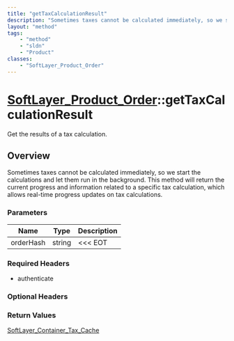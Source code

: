 ```yaml
---
title: "getTaxCalculationResult"
description: "Sometimes taxes cannot be calculated immediately, so we start the calculations and let them run in the background. This... "
layout: "method"
tags:
    - "method"
    - "sldn"
    - "Product"
classes:
    - "SoftLayer_Product_Order"
---
```

# [SoftLayer_Product_Order](/reference/services/SoftLayer_Product_Order)::getTaxCalculationResult

Get the results of a tax calculation.


## Overview 
Sometimes taxes cannot be calculated immediately, so we start the calculations and let them run in the background. This method will return the current progress and information related to a specific tax calculation, which allows real-time progress updates on tax calculations. 

### Parameters 
|Name | Type | Description |
| --- | --- | --- |
|orderHash| string| <<< EOT|


### Required Headers
* authenticate

### Optional Headers

### Return Values
<a href='/reference/datatypes/SoftLayer_Container_Tax_Cache'>SoftLayer_Container_Tax_Cache </a>

